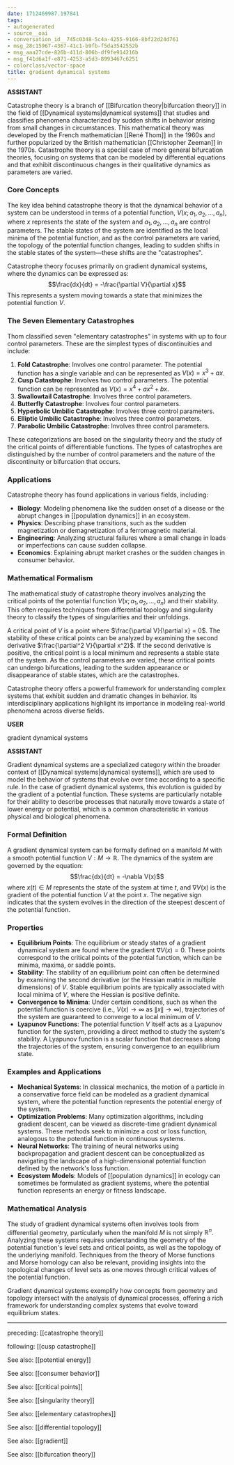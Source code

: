 ```yaml
---
date: 1712469987.197841
tags:
- autogenerated
- source__oai
- conversation_id__745c0348-5c4a-4255-9166-8bf22d24d761
- msg_28c15967-4367-41c1-b9fb-f5da3542552b
- msg_aaa27cde-826b-411d-806b-df9fe914216b
- msg_f41d6a1f-e871-4253-a5d3-8993467c6251
- colorclass/vector-space
title: gradient dynamical systems
---
```


**ASSISTANT**

Catastrophe theory is a branch of [[Bifurcation theory|bifurcation theory]] in the field of [[Dynamical systems|dynamical systems]] that studies and classifies phenomena characterized by sudden shifts in behavior arising from small changes in circumstances. This mathematical theory was developed by the French mathematician [[René Thom]] in the 1960s and further popularized by the British mathematician [[Christopher Zeeman]] in the 1970s. Catastrophe theory is a special case of more general bifurcation theories, focusing on systems that can be modeled by differential equations and that exhibit discontinuous changes in their qualitative dynamics as parameters are varied.

### Core Concepts

The key idea behind catastrophe theory is that the dynamical behavior of a system can be understood in terms of a potential function, $V(x; a_1, a_2, ..., a_n)$, where $x$ represents the state of the system and $a_1, a_2, ..., a_n$ are control parameters. The stable states of the system are identified as the local minima of the potential function, and as the control parameters are varied, the topology of the potential function changes, leading to sudden shifts in the stable states of the system—these shifts are the "catastrophes".

Catastrophe theory focuses primarily on gradient dynamical systems, where the dynamics can be expressed as:
$$\frac{dx}{dt} = -\frac{\partial V}{\partial x}$$
This represents a system moving towards a state that minimizes the potential function $V$.

### The Seven Elementary Catastrophes

Thom classified seven "elementary catastrophes" in systems with up to four control parameters. These are the simplest types of discontinuities and include:

1. **Fold Catastrophe**: Involves one control parameter. The potential function has a single variable and can be represented as $V(x) = x^3 + ax$.
2. **Cusp Catastrophe**: Involves two control parameters. The potential function can be represented as $V(x) = x^4 + ax^2 + bx$.
3. **Swallowtail Catastrophe**: Involves three control parameters.
4. **Butterfly Catastrophe**: Involves four control parameters.
5. **Hyperbolic Umbilic Catastrophe**: Involves three control parameters.
6. **Elliptic Umbilic Catastrophe**: Involves three control parameters.
7. **Parabolic Umbilic Catastrophe**: Involves three control parameters.

These categorizations are based on the singularity theory and the study of the critical points of differentiable functions. The types of catastrophes are distinguished by the number of control parameters and the nature of the discontinuity or bifurcation that occurs.

### Applications

Catastrophe theory has found applications in various fields, including:

- **Biology**: Modeling phenomena like the sudden onset of a disease or the abrupt changes in [[population dynamics]] in an ecosystem.
- **Physics**: Describing phase transitions, such as the sudden magnetization or demagnetization of a ferromagnetic material.
- **Engineering**: Analyzing structural failures where a small change in loads or imperfections can cause sudden collapse.
- **Economics**: Explaining abrupt market crashes or the sudden changes in consumer behavior.

### Mathematical Formalism

The mathematical study of catastrophe theory involves analyzing the critical points of the potential function $V(x; a_1, a_2, ..., a_n)$ and their stability. This often requires techniques from differential topology and singularity theory to classify the types of singularities and their unfoldings.

A critical point of $V$ is a point where $\frac{\partial V}{\partial x} = 0$. The stability of these critical points can be analyzed by examining the second derivative $\frac{\partial^2 V}{\partial x^2}$. If the second derivative is positive, the critical point is a local minimum and represents a stable state of the system. As the control parameters are varied, these critical points can undergo bifurcations, leading to the sudden appearance or disappearance of stable states, which are the catastrophes.

Catastrophe theory offers a powerful framework for understanding complex systems that exhibit sudden and dramatic changes in behavior. Its interdisciplinary applications highlight its importance in modeling real-world phenomena across diverse fields.


**USER**

gradient dynamical systems


**ASSISTANT**

Gradient dynamical systems are a specialized category within the broader context of [[Dynamical systems|dynamical systems]], which are used to model the behavior of systems that evolve over time according to a specific rule. In the case of gradient dynamical systems, this evolution is guided by the gradient of a potential function. These systems are particularly notable for their ability to describe processes that naturally move towards a state of lower energy or potential, which is a common characteristic in various physical and biological phenomena.

### Formal Definition

A gradient dynamical system can be formally defined on a manifold $M$ with a smooth potential function $V: M \rightarrow \mathbb{R}$. The dynamics of the system are governed by the equation:
$$\frac{dx}{dt} = -\nabla V(x)$$
where $x(t) \in M$ represents the state of the system at time $t$, and $\nabla V(x)$ is the gradient of the potential function $V$ at the point $x$. The negative sign indicates that the system evolves in the direction of the steepest descent of the potential function.

### Properties

- **Equilibrium Points**: The equilibrium or steady states of a gradient dynamical system are found where the gradient $\nabla V(x) = 0$. These points correspond to the critical points of the potential function, which can be minima, maxima, or saddle points.
- **Stability**: The stability of an equilibrium point can often be determined by examining the second derivative (or the Hessian matrix in multiple dimensions) of $V$. Stable equilibrium points are typically associated with local minima of $V$, where the Hessian is positive definite.
- **Convergence to Minima**: Under certain conditions, such as when the potential function is coercive (i.e., $V(x) \rightarrow \infty$ as $\|x\| \rightarrow \infty$), trajectories of the system are guaranteed to converge to a local minimum of $V$.
- **Lyapunov Functions**: The potential function $V$ itself acts as a Lyapunov function for the system, providing a direct method to study the system's stability. A Lyapunov function is a scalar function that decreases along the trajectories of the system, ensuring convergence to an equilibrium state.

### Examples and Applications

- **Mechanical Systems**: In classical mechanics, the motion of a particle in a conservative force field can be modeled as a gradient dynamical system, where the potential function represents the potential energy of the system.
- **Optimization Problems**: Many optimization algorithms, including gradient descent, can be viewed as discrete-time gradient dynamical systems. These methods seek to minimize a cost or loss function, analogous to the potential function in continuous systems.
- **Neural Networks**: The training of neural networks using backpropagation and gradient descent can be conceptualized as navigating the landscape of a high-dimensional potential function defined by the network's loss function.
- **Ecosystem Models**: Models of [[population dynamics]] in ecology can sometimes be formulated as gradient systems, where the potential function represents an energy or fitness landscape.

### Mathematical Analysis

The study of gradient dynamical systems often involves tools from differential geometry, particularly when the manifold $M$ is not simply $\mathbb{R}^n$. Analyzing these systems requires understanding the geometry of the potential function's level sets and critical points, as well as the topology of the underlying manifold. Techniques from the theory of Morse functions and Morse homology can also be relevant, providing insights into the topological changes of level sets as one moves through critical values of the potential function.

Gradient dynamical systems exemplify how concepts from geometry and topology intersect with the analysis of dynamical processes, offering a rich framework for understanding complex systems that evolve toward equilibrium states.


---

preceding: [[catastrophe theory]]  


following: [[cusp catastrophe]]

See also: [[potential energy]]


See also: [[consumer behavior]]


See also: [[critical points]]


See also: [[singularity theory]]


See also: [[elementary catastrophes]]


See also: [[differential topology]]


See also: [[gradient]]


See also: [[bifurcation theory]]